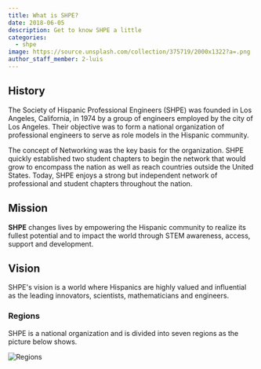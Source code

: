 ```yaml
---
title: What is SHPE?
date: 2018-06-05
description: Get to know SHPE a little
categories:
  - shpe
image: https://source.unsplash.com/collection/375719/2000x1322?a=.png
author_staff_member: 2-luis
---
```


## History

The Society of Hispanic Professional Engineers (SHPE) was founded in Los Angeles, California, in 1974 by a group of engineers employed by the city of Los Angeles. Their objective was to form a national organization of professional engineers to serve as role models in the Hispanic community.

The concept of Networking was the key basis for the organization. SHPE quickly established two student chapters to begin the network that would grow to encompass the nation as well as reach countries outside the United States. Today, SHPE enjoys a strong but independent network of professional and student chapters throughout the nation.

## Mission

**SHPE** changes lives by empowering the Hispanic community to realize its fullest potential and to impact the world through STEM awareness, access, support and development.

## Vision

SHPE's vision is a world where Hispanics are highly valued and influential as the leading innovators, scientists, mathematicians and engineers.

### Regions

SHPE is a national organization and is divided into seven regions as the picture below shows.

![Regions](https://cdn.shpe.ga/blog/2018/regions.png)
